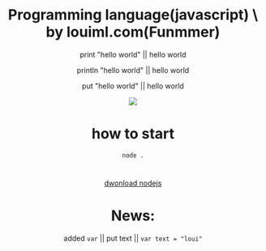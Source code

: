 <div class="center" align=center>
<h1>Programming language(javascript) \ by louiml.com(Funmmer)</h1>
<p>print "hello world" || hello world</p>
<p>println "hello world" || hello world</p>
<p>put "hello world" || hello world</p>
<img src="https://readme-typing-svg.herokuapp.com?font=impact&size=25&pause=1000&color=FFFFFF&width=200&lines=easy+to+make"/>
<h1>how to start</h1>
<code>node .</code>
  <h1></h1>
<a href="https://nodejs.org/dist/v16.17.0/node-v16.17.0-x64.msi">dwonload nodejs</a>
<h1>News:</h1>
<p>added <code>var</code> || put text || <code>var text = "loui"</code></p>
</div>
